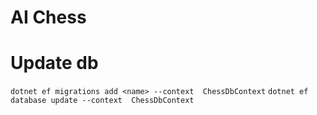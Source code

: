 # AI Chess


# Update db

`dotnet ef migrations add <name> --context  ChessDbContext`
`dotnet ef database update --context  ChessDbContext`
